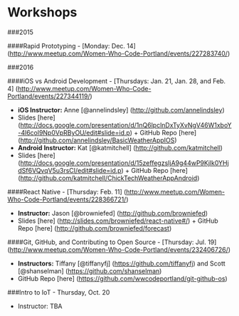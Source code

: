 Workshops
=========================

###2015

####Rapid Prototyping - [Monday: Dec. 14] (http://www.meetup.com/Women-Who-Code-Portland/events/227283740/)

###2016

####iOS vs Android Development - [Thursdays: Jan. 21, Jan. 28, and Feb. 4]  (http://www.meetup.com/Women-Who-Code-Portland/events/227344119/)
- **iOS Instructor:** Anne [@annelindsley] (http://github.com/annelindsley)  
- Slides [here] (http://docs.google.com/presentation/d/1nQ6lpclnDxTyXvNgV46W1xboY-4l6col9Np0VpRByOU/edit#slide=id.p) + GitHub Repo [here] (http://github.com/annelindsley/BasicWeatherAppIOS)  
- **Android Instructor:** Kat [@katmitchell] (http://github.com/katmitchell)  
- Slides [here] (http://docs.google.com/presentation/d/15zeffegzsIjA9g44wP9Kjlk0YHjdSf6VQvqV5u3rsCI/edit#slide=id.p) + GitHub Repo [here] (http://github.com/katmitchell/ChickTechWeatherAppAndroid)

####React Native - [Thursday: Feb. 11] (http://www.meetup.com/Women-Who-Code-Portland/events/228366721/)   
- **Instructor:** Jason [@browniefed] (http://github.com/browniefed)  
- Slides [here] (http://slides.com/browniefed/react-native#/) + GitHub Repo [here] (http://github.com/browniefed/forecast)

####Git, GitHub, and Contributing to Open Source - [Thursday: Jul. 19] (http://www.meetup.com/Women-Who-Code-Portland/events/232406726/)
- **Instructors:** Tiffany [@tiffanyfj] (https://github.com/tiffanyfj) and Scott [@shanselman] (https://github.com/shanselman)
- GitHub Repo [here] (https://github.com/wwcodeportland/git-github-os)

###Intro to IoT - Thursday, Oct. 20
- Instructor: TBA
